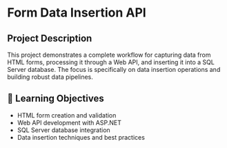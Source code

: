 # Form Data Insertion API

## Project Description
This project demonstrates a complete workflow for capturing data from HTML forms, 
processing it through a Web API, and inserting it into a SQL Server database. 
The focus is specifically on data insertion operations and building robust data pipelines.

## 🎯 Learning Objectives
- HTML form creation and validation
- Web API development with ASP.NET
- SQL Server database integration
- Data insertion techniques and best practices


